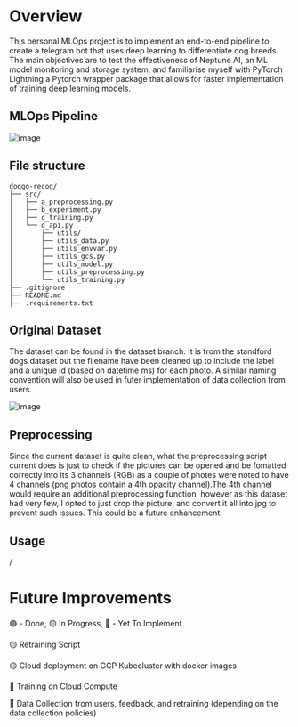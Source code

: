 # Overview
This personal MLOps project is to implement an end-to-end pipeline to create a telegram bot that uses deep learning to differentiate dog breeds.
The main objectives are to test the effectiveness of Neptune AI, an ML model monitoring and storage system, and familiarise myself with PyTorch Lightning a Pytorch wrapper package that allows for faster implementation of training deep learning models.

## MLOps Pipeline
![image](https://github.com/josiah-chua/doggo-recog/assets/81459293/73ff80b2-cf8d-4107-8c26-31fea36c80be)


## File structure
```
doggo-recog/
├── src/
│   ├── a_preprocessing.py
│   ├── b_experiment.py
│   ├── c_training.py
│   └── d_api.py
│       ├── utils/
│       ├── utils_data.py
│       ├── utils_envvar.py
│       ├── utils_gcs.py
│       ├── utils_model.py
│       ├── utils_preprocessing.py
│       └── utils_training.py
├── .gitignore
├── README.md
├── .requirements.txt
```

## Original Dataset
The dataset can be found in the dataset branch. It is from the standford dogs dataset but the filename have been cleaned up to include the label and a unique id (based on datetime ms) for each photo.
A similar naming convention will also be used in futer implementation of data collection from users.

![image](https://github.com/josiah-chua/doggo-recog/assets/81459293/5bdcb5b7-6d2f-479c-8c75-9e9ab8e570d1)


## Preprocessing
Since the current dataset is quite clean, what the preprocessing script current does is just to check if the pictures can be opened and be fomatted correctly into its 3 channels (RGB) as a couple of photes were noted to have 4 channels (png photos contain a 4th opacity channel).The 4th channel would require an additional preprocessing function, however as this dataset had very few, I opted to just drop the picture, and convert it all into jpg to prevent such issues. This could be a future enhancement


## Usage
/



# 

# Future Improvements
:green_circle: - Done, :yellow_circle: In Progress, :red_circle: - Yet To Implement

:yellow_circle: Retraining Script

:yellow_circle: Cloud deployment on GCP Kubecluster with docker images

:red_circle: Training on Cloud Compute

:red_circle: Data Collection from users, feedback, and retraining (depending on the data collection policies)

